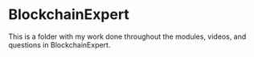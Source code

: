 # BlockchainExpert

This is a folder with my work done throughout the modules, videos, and questions in BlockchainExpert.